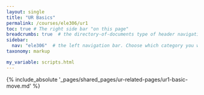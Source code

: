 ```yaml
---
layout: single
title: "UR Basics"
permalink: /courses/ele306/ur1
toc: true # The right side bar "on this page"
breadcrumbs: true  # the directory-of-documents type of header navigation
sidebar:
  nav: "ele306"  # the left navigation bar. Choose which category you want.
taxonomy: markup

my_variable: scripts.html
---
```



{% include_absolute '_pages/shared_pages/ur-related-pages/ur1-basic-move.md' %}